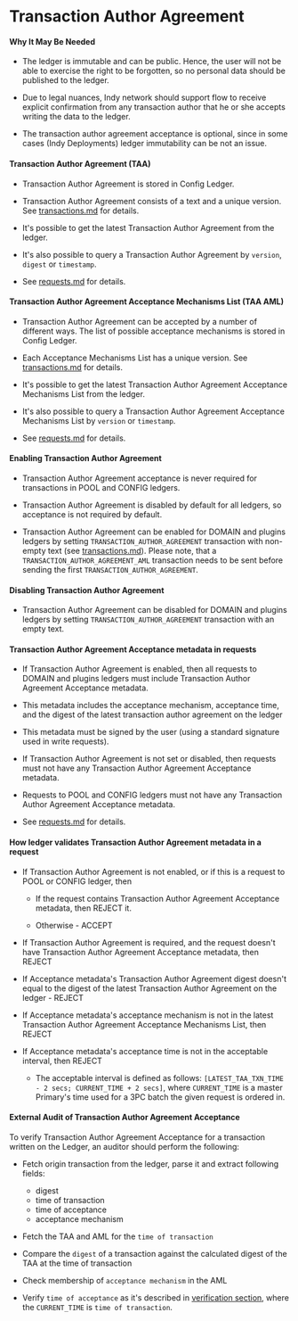 # Transaction Author Agreement

#### Why It May Be Needed

- The ledger is immutable and can be public. Hence, the user will not be able to exercise the right to be forgotten, so no personal data should be published to the ledger.

- Due to legal nuances, Indy network should support flow to receive explicit confirmation from any transaction author that he or she accepts writing the data to the ledger.

- The transaction author agreement acceptance is optional, since in some cases (Indy Deployments) ledger immutability can be not an issue.

#### Transaction Author Agreement (TAA)

- Transaction Author Agreement is stored in Config Ledger.

- Transaction Author Agreement consists of a text and a unique version. See [transactions.md](https://github.com/hyperledger/indy-node/blob/master/docs/source/transactions.md) for details.

- It's possible to get the latest Transaction Author Agreement from the ledger.

- It's also possible to query a Transaction Author Agreement by `version`, `digest` or `timestamp`.

- See [requests.md](https://github.com/hyperledger/indy-node/blob/master/docs/source/requests.md) for details.

#### Transaction Author Agreement Acceptance Mechanisms List (TAA AML)

- Transaction Author Agreement can be accepted by a number of different ways. The list of possible acceptance mechanisms is stored in Config Ledger. 

- Each Acceptance Mechanisms List has a unique version. See [transactions.md](https://github.com/hyperledger/indy-node/blob/master/docs/source/transactions.md) for details.

- It's possible to get the latest Transaction Author Agreement Acceptance Mechanisms List from the ledger.

- It's also possible to query a Transaction Author Agreement Acceptance Mechanisms List by `version`  or `timestamp`.

- See [requests.md](https://github.com/hyperledger/indy-node/blob/master/docs/source/requests.md) for details.

#### Enabling Transaction Author Agreement

- Transaction Author Agreement acceptance is never required for transactions in POOL and CONFIG ledgers.

- Transaction Author Agreement is disabled by default for all ledgers, so acceptance is not required by default.
 
- Transaction Author Agreement can be enabled for DOMAIN and plugins ledgers by setting `TRANSACTION_AUTHOR_AGREEMENT` transaction with non-empty text (see [transactions.md](https://github.com/hyperledger/indy-node/blob/master/docs/source/transactions.md)). Please note, that a `TRANSACTION_AUTHOR_AGREEMENT_AML` transaction needs to be sent before sending the first `TRANSACTION_AUTHOR_AGREEMENT`.

#### Disabling Transaction Author Agreement

- Transaction Author Agreement can be disabled for DOMAIN and plugins ledgers by setting `TRANSACTION_AUTHOR_AGREEMENT` transaction with an empty text.

#### Transaction Author Agreement Acceptance metadata in requests

- If Transaction Author Agreement is enabled, then all requests to DOMAIN and plugins ledgers must include Transaction Author Agreement Acceptance metadata.

- This metadata includes the acceptance mechanism, acceptance time, and the digest of the latest transaction author agreement on the ledger

- This metadata must be signed by the user (using a standard signature used in write requests).

- If Transaction Author Agreement is not set or disabled, then requests must not have any Transaction Author Agreement Acceptance metadata. 

- Requests to POOL and CONFIG ledgers must not have any Transaction Author Agreement Acceptance metadata.

- See [requests.md](https://github.com/hyperledger/indy-node/blob/master/docs/source/requests.md) for details.

#### How ledger validates Transaction Author Agreement metadata in a request

- If Transaction Author Agreement is not enabled, or if this is a request to POOL or CONFIG ledger, then
    
    - If the request contains Transaction Author Agreement Acceptance metadata, then REJECT it.
    
    - Otherwise - ACCEPT

- If Transaction Author Agreement is required, and the request doesn't have Transaction Author Agreement Acceptance metadata, then REJECT

- If Acceptance metadata's Transaction Author Agreement digest doesn't equal to the  digest of the latest Transaction Author Agreement on the ledger - REJECT

- If Acceptance metadata's acceptance mechanism is not in the latest Transaction Author Agreement Acceptance Mechanisms List, then REJECT

- If Acceptance metadata's acceptance time is not in the acceptable interval, then REJECT
  
  - The acceptable interval is defined as follows: `[LATEST_TAA_TXN_TIME - 2 secs; CURRENT_TIME + 2 secs]`, where `CURRENT_TIME` is a master Primary's time used for a 3PC batch the given request is ordered in. 

#### External Audit of Transaction Author Agreement Acceptance 

To verify Transaction Author Agreement Acceptance for a transaction written on the Ledger, an auditor should perform the following:

- Fetch origin transaction from the ledger, parse it and extract following fields:
  - digest
  - time of transaction
  - time of acceptance
  - acceptance mechanism
  
- Fetch the TAA and AML for the `time of transaction`
- Compare the `digest` of a transaction against the calculated digest of the TAA at the time of transaction
- Check membership of `acceptance mechanism` in the AML
- Verify `time of acceptance` as it's described in [verification section](#how-ledger-validates-transaction-author-agreement-metadata-in-a-request), where the `CURRENT_TIME` is `time of transaction`.
